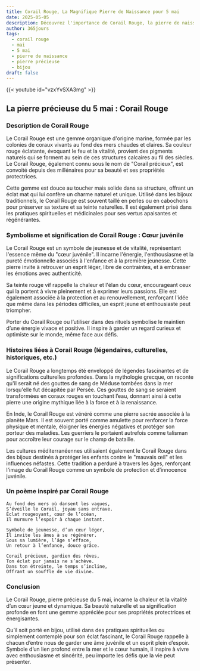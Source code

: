 ```yaml
---
title: Corail Rouge, La Magnifique Pierre de Naissance pour 5 mai
date: 2025-05-05
description: Découvrez l'importance de Corail Rouge, la pierre de naissance du 5 mai qui symbolise Cœur juvénile. Laissez sa beauté et sa signification illuminer votre journée.
author: 365jours
tags:
  - corail rouge
  - mai
  - 5 mai
  - pierre de naissance
  - pierre précieuse
  - bijou
draft: false
---
```


{{< youtube id="vzxYvSXA3mg" >}}

## La pierre précieuse du 5 mai : Corail Rouge

### Description de Corail Rouge

Le Corail Rouge est une gemme organique d'origine marine, formée par les colonies de coraux vivants au fond des mers chaudes et claires. Sa couleur rouge éclatante, évoquant le feu et la vitalité, provient des pigments naturels qui se forment au sein de ces structures calcaires au fil des siècles. Le Corail Rouge, également connu sous le nom de "Corail précieux", est convoité depuis des millénaires pour sa beauté et ses propriétés protectrices.

Cette gemme est douce au toucher mais solide dans sa structure, offrant un éclat mat qui lui confère un charme naturel et unique. Utilisé dans les bijoux traditionnels, le Corail Rouge est souvent taillé en perles ou en cabochons pour préserver sa texture et sa teinte naturelles. Il est également prisé dans les pratiques spirituelles et médicinales pour ses vertus apaisantes et régénérantes.

### Symbolisme et signification de Corail Rouge : Cœur juvénile

Le Corail Rouge est un symbole de jeunesse et de vitalité, représentant l'essence même du "cœur juvénile". Il incarne l'énergie, l'enthousiasme et la pureté émotionnelle associés à l'enfance et à la première jeunesse. Cette pierre invite à retrouver un esprit léger, libre de contraintes, et à embrasser les émotions avec authenticité.

Sa teinte rouge vif rappelle la chaleur et l'élan du cœur, encourageant ceux qui la portent à vivre pleinement et à exprimer leurs passions. Elle est également associée à la protection et au renouvellement, renforçant l'idée que même dans les périodes difficiles, un esprit jeune et enthousiaste peut triompher.

Porter du Corail Rouge ou l’utiliser dans des rituels symbolise le maintien d’une énergie vivace et positive. Il inspire à garder un regard curieux et optimiste sur le monde, même face aux défis.

### Histoires liées à Corail Rouge (légendaires, culturelles, historiques, etc.)

Le Corail Rouge a longtemps été enveloppé de légendes fascinantes et de significations culturelles profondes. Dans la mythologie grecque, on raconte qu'il serait né des gouttes de sang de Méduse tombées dans la mer lorsqu'elle fut décapitée par Persée. Ces gouttes de sang se seraient transformées en coraux rouges en touchant l’eau, donnant ainsi à cette pierre une origine mythique liée à la force et à la renaissance.

En Inde, le Corail Rouge est vénéré comme une pierre sacrée associée à la planète Mars. Il est souvent porté comme amulette pour renforcer la force physique et mentale, éloigner les énergies négatives et protéger son porteur des maladies. Les guerriers le portaient autrefois comme talisman pour accroître leur courage sur le champ de bataille.

Les cultures méditerranéennes utilisaient également le Corail Rouge dans des bijoux destinés à protéger les enfants contre le "mauvais œil" et les influences néfastes. Cette tradition a perduré à travers les âges, renforçant l'image du Corail Rouge comme un symbole de protection et d’innocence juvénile.

### Un poème inspiré par Corail Rouge

```
Au fond des mers où dansent les vagues,  
S’éveille le Corail, joyau sans entrave.  
Éclat rougeoyant, cœur de l’océan,  
Il murmure l’espoir à chaque instant.  

Symbole de jeunesse, d’un cœur léger,  
Il invite les âmes à se régénérer.  
Sous sa lumière, l’âge s’efface,  
Un retour à l’enfance, douce grâce.  

Corail précieux, gardien des rêves,  
Ton éclat pur jamais ne s’achève.  
Dans ton étreinte, le temps s’incline,  
Offrant un souffle de vie divine.  
```

### Conclusion

Le Corail Rouge, pierre précieuse du 5 mai, incarne la chaleur et la vitalité d’un cœur jeune et dynamique. Sa beauté naturelle et sa signification profonde en font une gemme appréciée pour ses propriétés protectrices et énergisantes.

Qu’il soit porté en bijou, utilisé dans des pratiques spirituelles ou simplement contemplé pour son éclat fascinant, le Corail Rouge rappelle à chacun d’entre nous de garder une âme juvénile et un esprit plein d’espoir. Symbole d’un lien profond entre la mer et le cœur humain, il inspire à vivre avec enthousiasme et sincérité, peu importe les défis que la vie peut présenter.